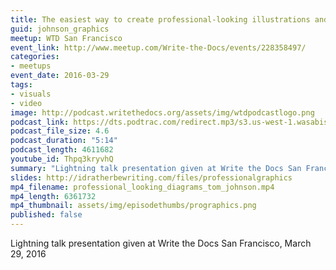 ```yaml
---
title: The easiest way to create professional-looking illustrations and diagrams, by Tom Johnson
guid: johnson_graphics
meetup: WTD San Francisco
event_link: http://www.meetup.com/Write-the-Docs/events/228358497/
categories:
- meetups
event_date: 2016-03-29
tags:
- visuals
- video
image: http://podcast.writethedocs.org/assets/img/wtdpodcastlogo.png
podcast_link: https://dts.podtrac.com/redirect.mp3/s3.us-west-1.wasabisys.com/writethedocs-podcast/create-professional-graphics-tom-johnson.mp3
podcast_file_size: 4.6
podcast_duration: "5:14"
podcast_length: 4611682
youtube_id: Thpq3kryvhQ
summary: "Lightning talk presentation given at Write the Docs San Francisco, March 29, 2016"
slides: http://idratherbewriting.com/files/professionalgraphics
mp4_filename: professional_looking_diagrams_tom_johnson.mp4
mp4_length: 6361732
mp4_thumbnail: assets/img/episodethumbs/prographics.png
published: false
---
```


Lightning talk presentation given at Write the Docs San Francisco, March 29, 2016
